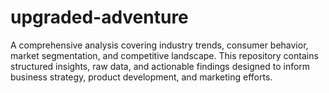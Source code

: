 # upgraded-adventure
A comprehensive analysis covering industry trends, consumer behavior, market segmentation, and competitive landscape. This repository contains structured insights, raw data, and actionable findings designed to inform business strategy, product development, and marketing efforts.  
